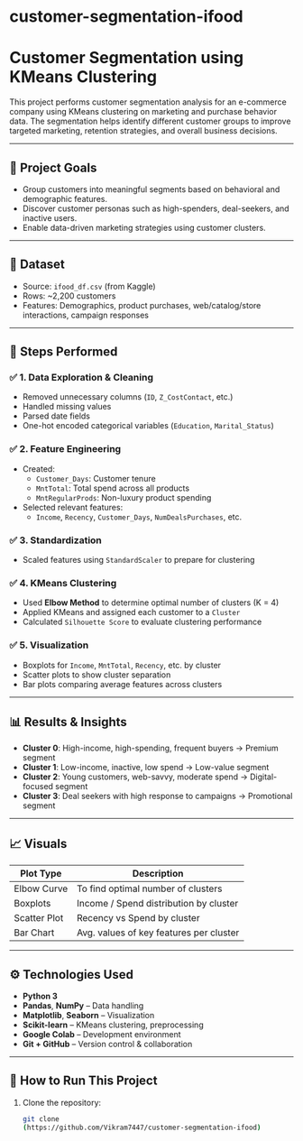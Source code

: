 # customer-segmentation-ifood
# Customer Segmentation using KMeans Clustering

This project performs customer segmentation analysis for an e-commerce company using KMeans clustering on marketing and purchase behavior data. The segmentation helps identify different customer groups to improve targeted marketing, retention strategies, and overall business decisions.

---

## 📌 Project Goals

- Group customers into meaningful segments based on behavioral and demographic features.
- Discover customer personas such as high-spenders, deal-seekers, and inactive users.
- Enable data-driven marketing strategies using customer clusters.

---

## 📁 Dataset

- Source: `ifood_df.csv` (from Kaggle)
- Rows: ~2,200 customers
- Features: Demographics, product purchases, web/catalog/store interactions, campaign responses

---

## 🧪 Steps Performed

### ✅ 1. **Data Exploration & Cleaning**
- Removed unnecessary columns (`ID`, `Z_CostContact`, etc.)
- Handled missing values
- Parsed date fields
- One-hot encoded categorical variables (`Education`, `Marital_Status`)

### ✅ 2. **Feature Engineering**
- Created:
  - `Customer_Days`: Customer tenure
  - `MntTotal`: Total spend across all products
  - `MntRegularProds`: Non-luxury product spending
- Selected relevant features:
  - `Income`, `Recency`, `Customer_Days`, `NumDealsPurchases`, etc.

### ✅ 3. **Standardization**
- Scaled features using `StandardScaler` to prepare for clustering

### ✅ 4. **KMeans Clustering**
- Used **Elbow Method** to determine optimal number of clusters (K = 4)
- Applied KMeans and assigned each customer to a `Cluster`
- Calculated `Silhouette Score` to evaluate clustering performance

### ✅ 5. **Visualization**
- Boxplots for `Income`, `MntTotal`, `Recency`, etc. by cluster
- Scatter plots to show cluster separation
- Bar plots comparing average features across clusters

---

## 📊 Results & Insights

- **Cluster 0**: High-income, high-spending, frequent buyers → Premium segment
- **Cluster 1**: Low-income, inactive, low spend → Low-value segment
- **Cluster 2**: Young customers, web-savvy, moderate spend → Digital-focused segment
- **Cluster 3**: Deal seekers with high response to campaigns → Promotional segment

---

## 📈 Visuals

| Plot Type         | Description                        |
|------------------|------------------------------------|
| Elbow Curve       | To find optimal number of clusters |
| Boxplots          | Income / Spend distribution by cluster |
| Scatter Plot      | Recency vs Spend by cluster        |
| Bar Chart         | Avg. values of key features per cluster |

---

## ⚙️ Technologies Used

- **Python 3**
- **Pandas**, **NumPy** – Data handling
- **Matplotlib**, **Seaborn** – Visualization
- **Scikit-learn** – KMeans clustering, preprocessing
- **Google Colab** – Development environment
- **Git + GitHub** – Version control & collaboration

---

## 🚀 How to Run This Project

1. Clone the repository:
   ```bash
   git clone
   (https://github.com/Vikram7447/customer-segmentation-ifood)
